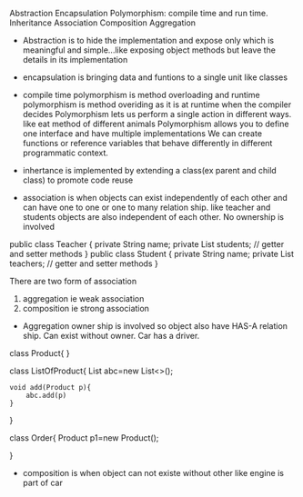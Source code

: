 Abstraction
Encapsulation
Polymorphism: compile time and run time.
Inheritance
Association
Composition
Aggregation

* Abstraction is to hide the implementation and expose only which is meaningful and simple...like exposing object methods but leave the details in its implementation

* encapsulation is bringing data and funtions to a single unit like classes

* compile time polymorphism is method overloading and runtime polymorphism is method overiding as it is at runtime when the compiler decides
Polymorphism lets us perform a single action in different ways. like eat method of different animals
Polymorphism allows you to define one interface and have multiple implementations
We can create functions or reference variables that behave differently in different programmatic context.

* inhertance is implemented by extending a class(ex parent and child class) to promote code reuse

* association is when objects can exist independently of each other and can have one to one or one to many relation ship. like teacher and students objects are also independent of each other. No ownership is involved

public class Teacher {
   private String name;
   private List<Student> students;
   // getter and setter methods 
}
public class Student {
   private String name;
   private List<Teacher> teachers;
   // getter and setter methods 
}

There are two form of association 
1) aggregation ie weak association
2) composition ie strong association

* Aggregation owner ship is involved so object also have HAS-A relation ship. Can exist without owner. Car has a driver.

class Product{
}

class ListOfProduct{
	List<Product> abc=new List<>();
	
	void add(Product p){
		abc.add(p)
	}
}

class Order{
Product p1=new Product();


}

* composition is when object can not existe without other like engine is part of car










